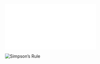 ![Partial fractions](Calculus%20II%20-%20Examples%20-%20Unit%2001.md#Partial%20fractions)


![Simpson’s Rule](Calculus%20II%20-%20Examples%20-%20Unit%2001.md#Simpson’s%20Rule)
